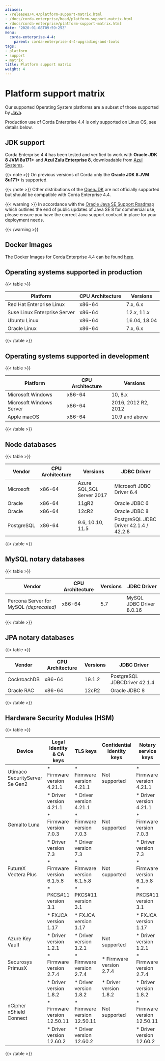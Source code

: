 ```yaml
---
aliases:
- /releases/4.4/platform-support-matrix.html
- /docs/corda-enterprise/head/platform-support-matrix.html
- /docs/corda-enterprise/platform-support-matrix.html
date: '2020-01-08T09:59:25Z'
menu:
  corda-enterprise-4-4:
    parent: corda-enterprise-4-4-upgrading-and-tools
tags:
- platform
- support
- matrix
title: Platform support matrix
weight: 4
---
```



# Platform support matrix

Our supported Operating System platforms are a subset of those supported by [Java](http://www.oracle.com/technetwork/java/javase/certconfig-2095354.html).

Production use of Corda Enterprise 4.4 is only supported on Linux OS, see details below.


## JDK support

Corda Enterprise 4.4 has been tested and verified to work with **Oracle JDK 8 JVM 8u171+** and **Azul Zulu Enterprise 8**, downloadable from
[Azul Systems](https://www.azul.com/downloads/azure-only/zulu/).

{{< note >}}
On previous versions of Corda only the **Oracle JDK 8 JVM 8u171+** is supported.

{{< /note >}}
Other distributions of the [OpenJDK](https://openjdk.java.net/) are not officially supported but should be compatible with Corda Enterprise 4.4.


{{< warning >}}
In accordance with the [Oracle Java SE Support Roadmap](https://www.oracle.com/technetwork/java/java-se-support-roadmap.html)
which outlines the end of public updates of Java SE 8 for commercial use, please ensure you have the correct Java support contract in place
for your deployment needs.

{{< /warning >}}

## Docker Images

The Docker Images for Corda Enterprise 4.4 can be found [here](../../../../../en/platform/corda/4.4/enterprise/operations/deployment/deployment-kubernetes.html#appendix-a-docker-images).


## Operating systems supported in production


{{< table >}}

|Platform|CPU Architecture|Versions|
|-------------------------------|------------------|-----------|
|Red Hat Enterprise Linux|x86-64|7.x, 6.x|
|Suse Linux Enterprise Server|x86-64|12.x, 11.x|
|Ubuntu Linux|x86-64|16.04, 18.04|
|Oracle Linux|x86-64|7.x, 6.x|

{{< /table >}}


## Operating systems supported in development


{{< table >}}

|Platform|CPU Architecture|Versions|
|-------------------------------|------------------|-----------|
|Microsoft Windows|x86-64|10, 8.x|
|Microsoft Windows Server|x86-64|2016, 2012 R2, 2012|
|Apple macOS|x86-64|10.9 and above|

{{< /table >}}


## Node databases


{{< table >}}

|Vendor|CPU Architecture|Versions|JDBC Driver|
|-------------------------------|------------------|------------------|------------------------|
|Microsoft|x86-64|Azure SQL,SQL Server 2017|Microsoft JDBC Driver 6.4|
|Oracle|x86-64|11gR2|Oracle JDBC 6|
|Oracle|x86-64|12cR2|Oracle JDBC 8|
|PostgreSQL|x86-64|9.6, 10.10, 11.5|PostgreSQL JDBC Driver 42.1.4 / 42.2.8|

{{< /table >}}


## MySQL notary databases


{{< table >}}

|Vendor|CPU Architecture|Versions|JDBC Driver|
|-------------------------------|------------------|------------------|--------------------|
|Percona Server for MySQL *(deprecated)*|x86-64|5.7|MySQL JDBC Driver 8.0.16|

{{< /table >}}


## JPA notary databases


{{< table >}}

|Vendor|CPU Architecture|Versions|JDBC Driver|
|-------------------------------|------------------|------------------|--------------------|
|CockroachDB|x86-64|19.1.2|PostgreSQL JDBCDriver 42.1.4|
|Oracle RAC|x86-64|12cR2|Oracle JDBC 8|

{{< /table >}}



## Hardware Security Modules (HSM)


{{< table >}}

|Device|Legal Identity & CA keys|TLS keys|Confidential Identity keys|Notary service keys|
|-------------------------------|----------------------------|----------------------------|----------------------------|-------------------------------|
| Utimaco SecurityServer Se Gen2| * Firmware version 4.21.1  | * Firmware version 4.21.1  | Not supported              | * Firmware version 4.21.1     |
|                               | * Driver version 4.21.1    | * Driver version 4.21.1    |                            | * Driver version 4.21.1       |
| Gemalto Luna                  | * Firmware version 7.0.3   | * Firmware version 7.0.3   | Not supported              | * Firmware version 7.0.3      |
|                               | * Driver version 7.3       | * Driver version 7.3       |                            | * Driver version 7.3          |
| FutureX Vectera Plus          | * Firmware version 6.1.5.8 | * Firmware version 6.1.5.8 | Not supported              | * Firmware version 6.1.5.8    |
|                               | * PKCS#11 version 3.1      | * PKCS#11 version 3.1      |                            | * PKCS#11 version 3.1         |
|                               | * FXJCA version 1.17       | * FXJCA version 1.17       |                            | * FXJCA version 1.17          |
| Azure Key Vault               | * Driver version 1.2.1     | * Driver version 1.2.1     | Not supported              | * Driver version 1.2.1        |
| Securosys PrimusX             | * Firmware version 2.7.4   | * Firmware version 2.7.4   | * Firmware version 2.7.4   | * Firmware version 2.7.4      |
|                               | * Driver version 1.8.2     | * Driver version 1.8.2     | * Driver version 1.8.2     | * Driver version 1.8.2        |
| nCipher nShield Connect       | * Firmware version 12.50.11| * Firmware version 12.50.11| Not supported              | * Firmware version 12.50.11   |
|                               | * Driver version 12.60.2   | * Driver version 12.60.2   |                            | * Driver version 12.60.2      |



{{< /table >}}
